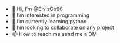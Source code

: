 - 👋 Hi, I’m @ElvisCo96
- 👀 I’m interested in programming
- 🌱 I’m currently learning python
- 💞️ I’m looking to collaborate on any project
- 📫 How to reach me send me a DM

<!---
ElvisCo96/ElvisCo96 is a ✨ special ✨ repository because its `README.md` (this file) appears on your GitHub profile.
You can click the Preview link to take a look at your changes.
--->
